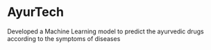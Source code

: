 # AyurTech
Developed a Machine Learning model to predict the ayurvedic drugs according to the symptoms of diseases
